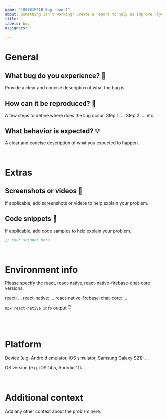```yaml
---
name: "\U0001F41B Bug report"
about: Something isn't working? Create a report to help us improve Flyer Chat.
title: ''
labels: bug
assignees: ''

---
```


<!--
Hello 👋 Thank you for submitting an issue!

🚨 Please read the following carefully before opening a new issue. Your issue may be closed if it doesn't provide the required pieces of information.

🚨 Before you start, please make sure your issue is understandable and reproducible. To make your issue readable make sure you use valid Markdown syntax. https://guides.github.com/features/mastering-markdown/

🚨 Please ensure you have also read and understand the contributing guide.
https://github.com/flyerhq/react-native-firebase-chat-core/blob/main/CONTRIBUTING.md

💪 Ready? Let's go then!
-->

# General

## What bug do you experience? 🐞
Provide a clear and concise description of what the bug is.

## How can it be reproduced? 🤔
A few steps to define where does the bug occur.
Step 1. ...
Step 2. ... etc.

## What behavior is expected? 💡
A clear and concise description of what you expected to happen.

<br />

# Extras

## Screenshots or videos 📸
If applicable, add screenshots or videos to help explain your problem.

## Code snippets 📝
If applicable, add code samples to help explain your problem.

```ts
// Your snippet here...
```

<br />

# Environment info

Please specify the react, react-native, react-native-firebase-chat-core versions.

react: ...
react-native: ...
react-native-firebase-chat-core: ...

`npx react-native info` output 👇

```sh
```

<br />

# Platform

Device (e.g. Android emulator, iOS simulator, Samsung Galaxy S21): ...

OS version (e.g. iOS 14.5, Android 11): ...

<br />

# Additional context

Add any other context about the problem here.

<!-- Thank you for making us better 🤝--!>
